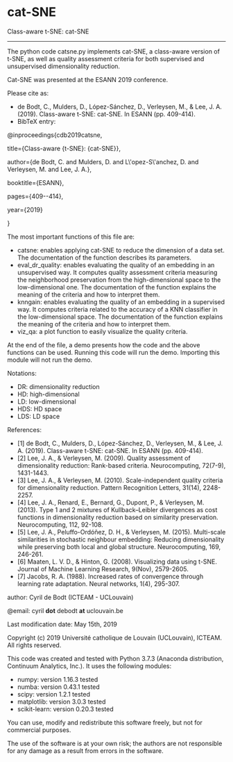 # cat-SNE
Class-aware t-SNE: cat-SNE

----------

The python code catsne.py implements cat-SNE, a class-aware version of t-SNE, as well as quality assessment criteria for both supervised and unsupervised dimensionality reduction.

Cat-SNE was presented at the ESANN 2019 conference. 

Please cite as: 
- de Bodt, C., Mulders, D., López-Sánchez, D., Verleysen, M., & Lee, J. A. (2019). Class-aware t-SNE: cat-SNE. In ESANN (pp. 409-414).
- BibTeX entry:

@inproceedings{cdb2019catsne,

 title={Class-aware {t-SNE}: {cat-SNE}},
 
 author={de Bodt, C. and Mulders, D. and L\\'opez-S\\'anchez, D. and Verleysen, M. and Lee, J. A.},
 
 booktitle={ESANN},
 
 pages={409--414},
 
 year={2019}
 
}

The most important functions of this file are:
- catsne: enables applying cat-SNE to reduce the dimension of a data set. The documentation of the function describes its parameters. 
- eval_dr_quality: enables evaluating the quality of an embedding in an unsupervised way. It computes quality assessment criteria measuring the neighborhood preservation from the high-dimensional space to the low-dimensional one. The documentation of the function explains the meaning of the criteria and how to interpret them.
- knngain: enables evaluating the quality of an embedding in a supervised way. It computes criteria related to the accuracy of a KNN classifier in the low-dimensional space. The documentation of the function explains the meaning of the criteria and how to interpret them.
- viz_qa: a plot function to easily visualize the quality criteria. 

At the end of the file, a demo presents how the code and the above functions can be used. Running this code will run the demo. Importing this module will not run the demo. 

Notations:
- DR: dimensionality reduction
- HD: high-dimensional
- LD: low-dimensional
- HDS: HD space
- LDS: LD space

References:
- [1] de Bodt, C., Mulders, D., López-Sánchez, D., Verleysen, M., & Lee, J. A. (2019). Class-aware t-SNE: cat-SNE. In ESANN (pp. 409-414).
- [2] Lee, J. A., & Verleysen, M. (2009). Quality assessment of dimensionality reduction: Rank-based criteria. Neurocomputing, 72(7-9), 1431-1443.
- [3] Lee, J. A., & Verleysen, M. (2010). Scale-independent quality criteria for dimensionality reduction. Pattern Recognition Letters, 31(14), 2248-2257.
- [4] Lee, J. A., Renard, E., Bernard, G., Dupont, P., & Verleysen, M. (2013). Type 1 and 2 mixtures of Kullback–Leibler divergences as cost functions in dimensionality reduction based on similarity preservation. Neurocomputing, 112, 92-108.
- [5] Lee, J. A., Peluffo-Ordóñez, D. H., & Verleysen, M. (2015). Multi-scale similarities in stochastic neighbour embedding: Reducing dimensionality while preserving both local and global structure. Neurocomputing, 169, 246-261.
- [6] Maaten, L. V. D., & Hinton, G. (2008). Visualizing data using t-SNE. Journal of Machine Learning Research, 9(Nov), 2579-2605.
- [7] Jacobs, R. A. (1988). Increased rates of convergence through learning rate adaptation. Neural networks, 1(4), 295-307.

author: Cyril de Bodt (ICTEAM - UCLouvain)

@email: cyril __dot__ debodt __at__ uclouvain.be

Last modification date: May 15th, 2019

Copyright (c) 2019 Université catholique de Louvain (UCLouvain), ICTEAM. All rights reserved.

This code was created and tested with Python 3.7.3 (Anaconda distribution, Continuum Analytics, Inc.). It uses the following modules:
- numpy: version 1.16.3 tested
- numba: version 0.43.1 tested
- scipy: version 1.2.1 tested
- matplotlib: version 3.0.3 tested
- scikit-learn: version 0.20.3 tested

You can use, modify and redistribute this software freely, but not for commercial purposes. 

The use of the software is at your own risk; the authors are not responsible for any damage as a result from errors in the software.
